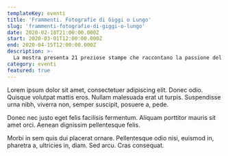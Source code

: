 ```yaml
---
templateKey: eventi
title: 'Frammenti. Fotografie di Giggi o Lungo'
slug: 'frammenti-fotografie-di-giggi-o-lungo'
date: 2020-02-18T21:00:00.000Z
start: 2020-03-01T12:00:00.000Z
end: 2020-04-15T12:00:00.000Z
description: >-
  La mostra presenta 21 preziose stampe che raccontano la passione del fotoreporter Stefano Cigada per l’archeologia e la sua ricerca di far “palpitare” le statue antiche.
category: eventi
featured: true
---
```

Lorem ipsum dolor sit amet, consectetuer adipiscing elit. Donec odio. Quisque volutpat mattis eros. Nullam malesuada erat ut turpis. Suspendisse urna nibh, viverra non, semper suscipit, posuere a, pede.

Donec nec justo eget felis facilisis fermentum. Aliquam porttitor mauris sit amet orci. Aenean dignissim pellentesque felis.

Morbi in sem quis dui placerat ornare. Pellentesque odio nisi, euismod in, pharetra a, ultricies in, diam. Sed arcu. Cras consequat.